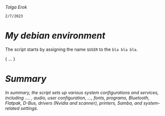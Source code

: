 *Tolga Erok*

`2/7/2023`

# *My debian environment*
The script starts by assigning the name `$USER` to the `bla bla bla`.

{ ... }

# *Summary*
*In summary, the script sets up various system configurations and services, including .... , audio, user configuration, ..., fonts, programs, Bluetooth, Flatpak, D-Bus, drivers (Nvidia and scanner), printers, Samba, and system-related settings.*

[^note]:

